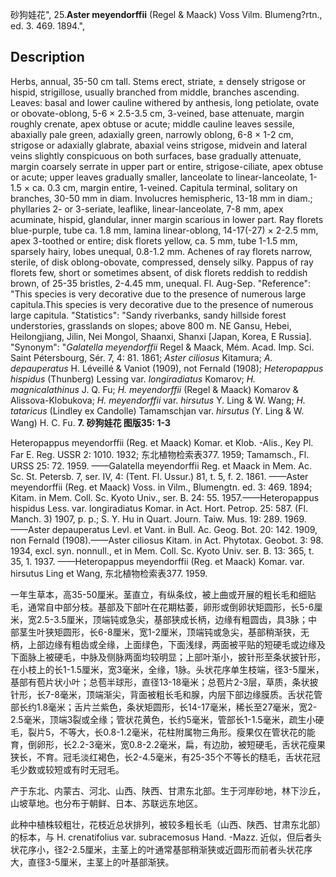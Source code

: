 砂狗娃花",
25.**Aster meyendorffii** (Regel & Maack) Voss Vilm. Blumeng?rtn., ed. 3. 469. 1894.",

## Description
Herbs, annual, 35-50 cm tall. Stems erect, striate, ± densely strigose or hispid, strigillose, usually branched from middle, branches ascending. Leaves: basal and lower cauline withered by anthesis, long petiolate, ovate or obovate-oblong, 5-6 × 2.5-3.5 cm, 3-veined, base attenuate, margin roughly crenate, apex obtuse or acute; middle cauline leaves sessile, abaxially pale green, adaxially green, narrowly oblong, 6-8 × 1-2 cm, strigose or adaxially glabrate, abaxial veins strigose, midvein and lateral veins slightly conspicuous on both surfaces, base gradually attenuate, margin coarsely serrate in upper part or entire, strigose-ciliate, apex obtuse or acute; upper leaves gradually smaller, lanceolate to linear-lanceolate, 1-1.5 × ca. 0.3 cm, margin entire, 1-veined. Capitula terminal, solitary on branches, 30-50 mm in diam. Involucres hemispheric, 13-18 mm in diam.; phyllaries 2- or 3-seriate, leaflike, linear-lanceolate, 7-8 mm, apex acuminate, hispid, glandular, inner margin scarious in lower part. Ray florets blue-purple, tube ca. 1.8 mm, lamina linear-oblong, 14-17(-27) × 2-2.5 mm, apex 3-toothed or entire; disk florets yellow, ca. 5 mm, tube 1-1.5 mm, sparsely hairy, lobes unequal, 0.8-1.2 mm. Achenes of ray florets narrow, sterile, of disk oblong-obovate, compressed, densely silky. Pappus of ray florets few, short or sometimes absent, of disk florets reddish to reddish brown, of 25-35 bristles, 2-4.45 mm, unequal. Fl. Aug-Sep.
  "Reference": "This species is very decorative due to the presence of numerous large capitula.This species is very decorative due to the presence of numerous large capitula.
  "Statistics": "Sandy riverbanks, sandy hillside forest understories, grasslands on slopes; above 800 m. NE Gansu, Hebei, Heilongjiang, Jilin, Nei Mongol, Shaanxi, Shanxi [Japan, Korea, E Russia].
  "Synonym": "*Galatella meyendorffii* Regel &amp; Maack, Mém. Acad. Imp. Sci. Saint Pétersbourg, Sér. 7, 4: 81. 1861; *Aster ciliosus* Kitamura; *A. depauperatus* H. Léveillé &amp; Vaniot (1909), not Fernald (1908); *Heteropappus hispidus* (Thunberg) Lessing var. *longiradiatus* Komarov; *H. magnicalathinus* J. Q. Fu; *H. meyendorffii* (Regel &amp; Maack) Komarov &amp; Alissova-Klobukova; *H. meyendorffii* var. *hirsutus* Y. Ling &amp; W. Wang; *H. tataricus* (Lindley ex Candolle) Tamamschjan var. *hirsutus* (Y. Ling &amp; W. Wang) H. C. Fu.
**7. 砂狗娃花 图版35: 1-3**

Heteropappus meyendorffii (Reg. et Maack) Komar. et Klob. -Alis., Key Pl. Far E. Reg. USSR 2: 1010. 1932; 东北植物检索表377. 1959; Tamamsch., Fl. URSS 25: 72. 1959. ——Galatella meyendorffii Reg. et Maack in Mem. Ac. Sc. St. Petersb. 7, ser. IV, 4: (Tent. Fl. Ussur.) 81, t. 5, f. 2. 1861. ——Aster meyendorffii (Reg. et Maack) Voss. in Vilm., Blumengtn. ed. 3: 469. 1894; Kitam. in Mem. Coll. Sc. Kyoto Univ., ser. B. 24: 55. 1957.——Heteropappus hispidus Less. var. longiradiatus Komar. in Act. Hort. Petrop. 25: 587. (Fl. Manch. 3) 1907, p. p.; S. Y. Hu in Quart. Journ. Taiw. Mus. 19: 289. 1969. ——Aster depauperatus Levl. et Vant. in Bull. Ac. Geog. Bot. 20: 142. 1909, non Fernald (1908).——Aster ciliosus Kitam. in Act. Phytotax. Geobot. 3: 98. 1934, excl. syn. nonnull., et in Mem. Coll. Sc. Kyoto Univ. ser. B. 13: 365, t. 35, 1. 1937. ——Heteropappus meyendorffii (Reg. et Maack) Komar. var. hirsutus Ling et Wang, 东北植物检索表377. 1959.

一年生草本，高35-50厘米。茎直立，有纵条纹，被上曲或开展的粗长毛和细贴毛，通常自中部分枝。基部及下部叶在花期枯萎，卵形或倒卵状矩圆形，长5-6厘米，宽2.5-3.5厘米，顶端钝或急尖，基部狭成长柄，边缘有粗圆齿，具3脉；中部茎生叶狭矩圆形，长6-8厘米，宽1-2厘米，顶端钝或急尖，基部稍渐狭，无柄，上部边缘有粗齿或全缘，上面绿色，下面浅绿，两面被平贴的短硬毛或边缘及下面脉上被硬毛，中脉及侧脉两面均较明显；上部叶渐小，披针形至条状披针形，在小枝上的长1-1.5厘米，宽3毫米，全缘，1脉。头状花序单生枝端，径3-5厘米，基部有苞片状小叶；总苞半球形，直径13-18毫米；总苞片2-3层，草质，条状披针形，长7-8毫米，顶端渐尖，背面被粗长毛和腺，内层下部边缘膜质。舌状花管部长约1.8毫米；舌片兰紫色，条状矩圆形，长14-17毫米，稀长至27毫米，宽2-2.5毫米，顶端3裂或全缘；管状花黄色，长约5毫米，管部长1-1.5毫米，疏生小硬毛，裂片5，不等大，长0.8-1.2毫米，花柱附属物三角形。瘦果仅在管状花的能育，倒卵形，长2.2-3毫米，宽0.8-2.2毫米，扁，有边肋，被短硬毛，舌状花瘦果狭长，不育。冠毛淡红褐色，长2-4.5毫米，有25-35个不等长的糙毛，舌状花冠毛少数或较短或有时无冠毛。

产于东北、内蒙古、河北、山西、陕西、甘肃东北部。生于河岸砂地，林下沙丘，山坡草地。也分布于朝鲜、日本、苏联远东地区。

此种中植株较粗壮，花枝近总状排列，被较多粗长毛（山西、陕西、甘肃东北部）的标本，与 H. crenatifolius var. subracemosus Hand. -Mazz. 近似，但后者头状花序小，径2-2.5厘米，主茎上的叶通常基部稍渐狭或近圆形而前者头状花序大，直径3-5厘米，主茎上的叶基部渐狭。
